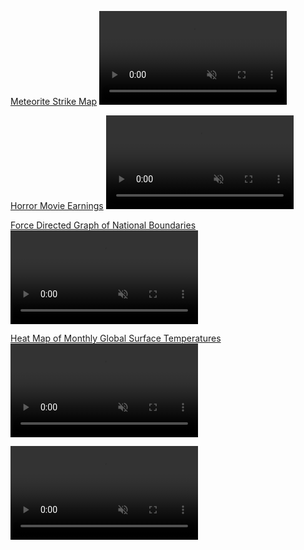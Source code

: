 [Meteorite Strike Map](https://codepen.io/PortableStick/full/NAOgxP/)
<video src="MeteoriteDemo.mp4" autoplay muted loop>

[Horror Movie Earnings](https://codepen.io/PortableStick/full/mEJKPa/)
<video src="MoviesDemo.mp4" autoplay muted loop>

[Force Directed Graph of National Boundaries](https://codepen.io/PortableStick/full/NAOgxP/)
<video src="ForceDemo.mp4" autoplay muted loop>

[Heat Map of Monthly Global Surface Temperatures](https://codepen.io/PortableStick/full/ZOQLgM/)
<video src="HeatMapDemo.mp4" autoplay muted loop>
[Histogram: Productivity vs Wages](https://codepen.io/PortableStick/full/NAOgxP/)

<video src="WagesDemo.mp4" autoplay muted loop>

